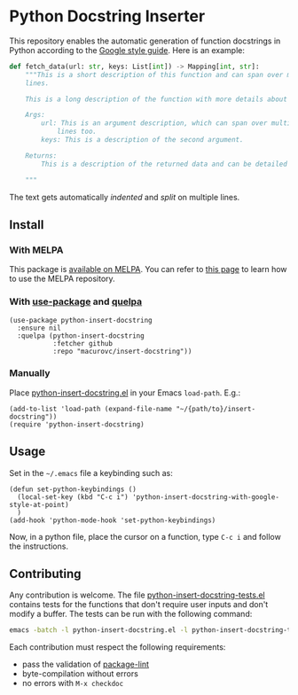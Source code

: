# Python Docstring Inserter

This repository enables the automatic generation of function docstrings in
Python according to the [Google style
guide](https://google.github.io/styleguide/pyguide.html#383-functions-and-methods).
Here is an example:

```python
def fetch_data(url: str, keys: List[int]) -> Mapping[int, str]:
    """This is a short description of this function and can span over multiple
    lines.

    This is a long description of the function with more details about it.

    Args:
        url: This is an argument description, which can span over multiple
            lines too.
        keys: This is a description of the second argument.

    Returns:
        This is a description of the returned data and can be detailed too.

    """
```

The text gets automatically *indented* and *split* on multiple lines.

## Install

### With MELPA

This package is [available on
MELPA](https://melpa.org/#/python-insert-docstring). You can refer to [this
page](https://melpa.org/#/getting-started) to learn how to use the MELPA
repository.

### With [use-package](https://github.com/jwiegley/use-package) and [quelpa](https://github.com/quelpa/quelpa)

```elisp
(use-package python-insert-docstring
  :ensure nil
  :quelpa (python-insert-docstring
           :fetcher github
           :repo "macurovc/insert-docstring"))
```

### Manually

Place [python-insert-docstring.el](python-insert-docstring.el) in your Emacs `load-path`. E.g.:

```elisp
(add-to-list 'load-path (expand-file-name "~/{path/to}/insert-docstring"))
(require 'python-insert-docstring)
```

## Usage

Set in the `~/.emacs` file a keybinding such as:

```elisp
(defun set-python-keybindings ()
  (local-set-key (kbd "C-c i") 'python-insert-docstring-with-google-style-at-point)
  )
(add-hook 'python-mode-hook 'set-python-keybindings)
```

Now, in a python file, place the cursor on a function, type `C-c i` and follow
the instructions.

## Contributing

Any contribution is welcome. The file
[python-insert-docstring-tests.el](python-insert-docstring-tests.el) contains tests for the
functions that don't require user inputs and don't modify a buffer. The tests
can be run with the following command:

```bash
emacs -batch -l python-insert-docstring.el -l python-insert-docstring-tests.el -f ert-run-tests-batch-and-exit
```

Each contribution must respect the following requirements:
* pass the validation of [package-lint](https://github.com/purcell/package-lint)
* byte-compilation without errors
* no errors with `M-x checkdoc`
